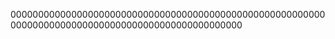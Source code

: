 
000000000000000000000000000000000000000000000000000000000000000000000000000000000000000000000000000






















